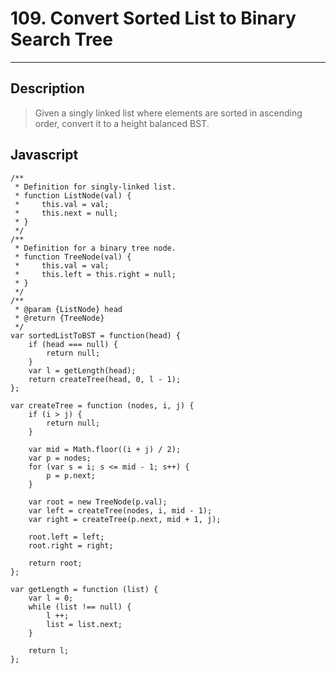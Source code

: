 # 109. Convert Sorted List to Binary Search Tree

---

## Description

> Given a singly linked list where elements are sorted in ascending order, convert it to a height balanced BST.

## Javascript

```
/**
 * Definition for singly-linked list.
 * function ListNode(val) {
 *     this.val = val;
 *     this.next = null;
 * }
 */
/**
 * Definition for a binary tree node.
 * function TreeNode(val) {
 *     this.val = val;
 *     this.left = this.right = null;
 * }
 */
/**
 * @param {ListNode} head
 * @return {TreeNode}
 */
var sortedListToBST = function(head) {
    if (head === null) {
        return null;
    }
    var l = getLength(head);
    return createTree(head, 0, l - 1);
};

var createTree = function (nodes, i, j) {
    if (i > j) {
        return null;
    }

    var mid = Math.floor((i + j) / 2);
    var p = nodes;
    for (var s = i; s <= mid - 1; s++) {
        p = p.next;
    }

    var root = new TreeNode(p.val);
    var left = createTree(nodes, i, mid - 1);
    var right = createTree(p.next, mid + 1, j);

    root.left = left;
    root.right = right;

    return root;
};

var getLength = function (list) {
    var l = 0;
    while (list !== null) {
        l ++;
        list = list.next;
    }

    return l;
};
```
